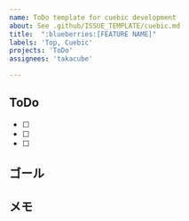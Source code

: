 ```yaml
---
name: ToDo template for cuebic development
about: See .github/ISSUE_TEMPLATE/cuebic.md
title:  ":blueberries:[FEATURE NAME]"
labels: 'Top, Cuebic'
projects: 'ToDo'
assignees: 'takacube'

---
```


## ToDo

- [ ]
- [ ]
- [ ]
## ゴール

## メモ
